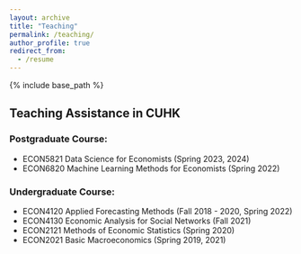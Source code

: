 ```yaml
---
layout: archive
title: "Teaching"
permalink: /teaching/
author_profile: true
redirect_from:
  - /resume
---
```


{% include base_path %}

## Teaching Assistance in CUHK

### Postgraduate Course: 

* ECON5821 Data Science for Economists (Spring 2023, 2024)
* ECON6820 Machine Learning Methods for Economists (Spring 2022)

### Undergraduate Course: 

* ECON4120 Applied Forecasting Methods (Fall 2018 - 2020, Spring 2022)
* ECON4130 Economic Analysis for Social Networks (Fall 2021)
* ECON2121 Methods of Economic Statistics (Spring 2020)
* ECON2021 Basic Macroeconomics (Spring 2019, 2021)